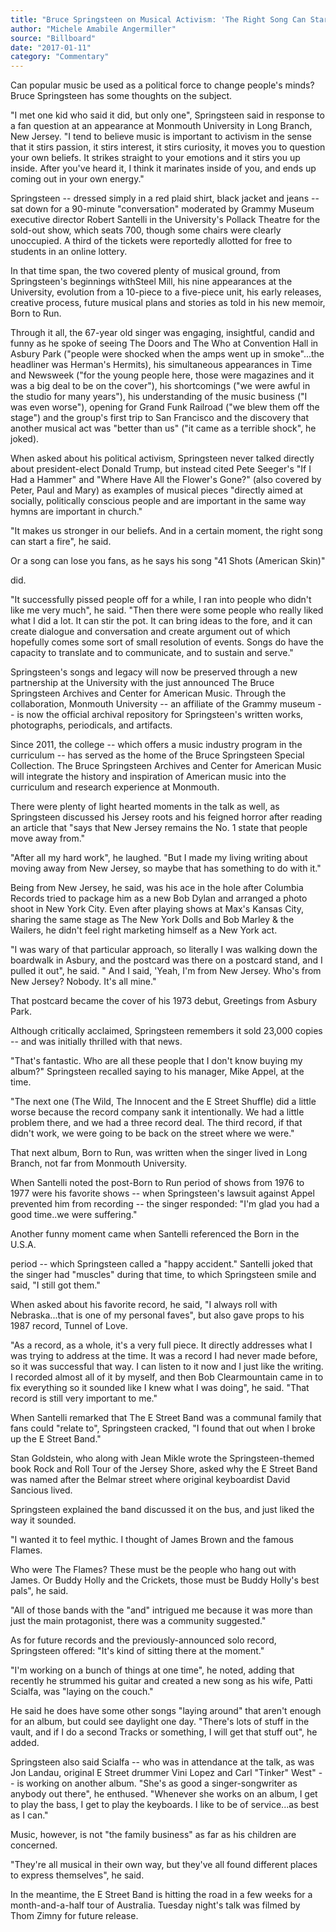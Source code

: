 ```yaml
---
title: "Bruce Springsteen on Musical Activism: 'The Right Song Can Start a Fire'"
author: "Michele Amabile Angermiller"
source: "Billboard"
date: "2017-01-11"
category: "Commentary"
---
```


Can popular music be used as a political force to change people's minds? Bruce Springsteen has some thoughts on the subject.

"I met one kid who said it did, but only one", Springsteen said in response to a fan question at an appearance at Monmouth University in Long Branch, New Jersey. "I tend to believe music is important to activism in the sense that it stirs passion, it stirs interest, it stirs curiosity, it moves you to question your own beliefs. It strikes straight to your emotions and it stirs you up inside. After you've heard it, I think it marinates inside of you, and ends up coming out in your own energy."

Springsteen -- dressed simply in a red plaid shirt, black jacket and jeans -- sat down for a 90-minute "conversation" moderated by Grammy Museum executive director Robert Santelli in the University's Pollack Theatre for the sold-out show, which seats 700, though some chairs were clearly unoccupied. A third of the tickets were reportedly allotted for free to students in an online lottery.

In that time span, the two covered plenty of musical ground, from Springsteen's beginnings withSteel Mill, his nine appearances at the University, evolution from a 10-piece to a five-piece unit, his early releases, creative process, future musical plans and stories as told in his new memoir, Born to Run.

Through it all, the 67-year old singer was engaging, insightful, candid and funny as he spoke of seeing The Doors and The Who at Convention Hall in Asbury Park ("people were shocked when the amps went up in smoke"...the headliner was Herman's Hermits), his simultaneous appearances in Time and Newsweek ("for the young people here, those were magazines and it was a big deal to be on the cover"), his shortcomings ("we were awful in the studio for many years"), his understanding of the music business ("I was even worse"), opening for Grand Funk Railroad ("we blew them off the stage") and the group's first trip to San Francisco and the discovery that another musical act was "better than us" ("it came as a terrible shock", he joked).

When asked about his political activism, Springsteen never talked directly about president-elect Donald Trump, but instead cited Pete Seeger's "If I Had a Hammer" and "Where Have All the Flower's Gone?" (also covered by Peter, Paul and Mary) as examples of musical pieces "directly aimed at socially, politically conscious people and are important in the same way hymns are important in church."

"It makes us stronger in our beliefs. And in a certain moment, the right song can start a fire", he said.

Or a song can lose you fans, as he says his song "41 Shots (American Skin)"

did.

"It successfully pissed people off for a while, I ran into people who didn't like me very much", he said. "Then there were some people who really liked what I did a lot. It can stir the pot. It can bring ideas to the fore, and it can create dialogue and conversation and create argument out of which hopefully comes some sort of small resolution of events. Songs do have the capacity to translate and to communicate, and to sustain and serve."

Springsteen's songs and legacy will now be preserved through a new partnership at the University with the just announced The Bruce Springsteen Archives and Center for American Music. Through the collaboration, Monmouth University -- an affiliate of the Grammy museum -- is now the official archival repository for Springsteen's written works, photographs, periodicals, and artifacts.

Since 2011, the college -- which offers a music industry program in the curriculum -- has served as the home of the Bruce Springsteen Special Collection. The Bruce Springsteen Archives and Center for American Music will integrate the history and inspiration of American music into the curriculum and research experience at Monmouth.

There were plenty of light hearted moments in the talk as well, as Springsteen discussed his Jersey roots and his feigned horror after reading an article that "says that New Jersey remains the No. 1 state that people move away from."

"After all my hard work", he laughed. "But I made my living writing about moving away from New Jersey, so maybe that has something to do with it."

Being from New Jersey, he said, was his ace in the hole after Columbia Records tried to package him as a new Bob Dylan and arranged a photo shoot in New York City. Even after playing shows at Max's Kansas City, sharing the same stage as The New York Dolls and Bob Marley & the Wailers, he didn't feel right marketing himself as a New York act.

"I was wary of that particular approach, so literally I was walking down the boardwalk in Asbury, and the postcard was there on a postcard stand, and I pulled it out", he said. " And I said, 'Yeah, I'm from New Jersey. Who's from New Jersey? Nobody. It's all mine."

That postcard became the cover of his 1973 debut, Greetings from Asbury Park.

Although critically acclaimed, Springsteen remembers it sold 23,000 copies -- and was initially thrilled with that news.

"That's fantastic. Who are all these people that I don't know buying my album?" Springsteen recalled saying to his manager, Mike Appel, at the time.

"The next one (The Wild, The Innocent and the E Street Shuffle) did a little worse because the record company sank it intentionally. We had a little problem there, and we had a three record deal. The third record, if that didn't work, we were going to be back on the street where we were."

That next album, Born to Run, was written when the singer lived in Long Branch, not far from Monmouth University.

When Santelli noted the post-Born to Run period of shows from 1976 to 1977 were his favorite shows -- when Springsteen's lawsuit against Appel prevented him from recording -- the singer responded: "I'm glad you had a good time..we were suffering."

Another funny moment came when Santelli referenced the Born in the U.S.A.

period -- which Springsteen called a "happy accident." Santelli joked that the singer had "muscles" during that time, to which Springsteen smile and said, "I still got them."

When asked about his favorite record, he said, "I always roll with Nebraska...that is one of my personal faves", but also gave props to his 1987 record, Tunnel of Love.

"As a record, as a whole, it's a very full piece. It directly addresses what I was trying to address at the time. It was a record I had never made before, so it was successful that way. I can listen to it now and I just like the writing. I recorded almost all of it by myself, and then Bob Clearmountain came in to fix everything so it sounded like I knew what I was doing", he said. "That record is still very important to me."

When Santelli remarked that The E Street Band was a communal family that fans could "relate to", Springsteen cracked, "I found that out when I broke up the E Street Band."

Stan Goldstein, who along with Jean Mikle wrote the Springsteen-themed book Rock and Roll Tour of the Jersey Shore, asked why the E Street Band was named after the Belmar street where original keyboardist David Sancious lived.

Springsteen explained the band discussed it on the bus, and just liked the way it sounded.

"I wanted it to feel mythic. I thought of James Brown and the famous Flames.

Who were The Flames? These must be the people who hang out with James. Or Buddy Holly and the Crickets, those must be Buddy Holly's best pals", he said.

"All of those bands with the "and" intrigued me because it was more than just the main protagonist, there was a community suggested."

As for future records and the previously-announced solo record, Springsteen offered: "It's kind of sitting there at the moment."

"I'm working on a bunch of things at one time", he noted, adding that recently he strummed his guitar and created a new song as his wife, Patti Scialfa, was "laying on the couch."

He said he does have some other songs "laying around" that aren't enough for an album, but could see daylight one day. "There's lots of stuff in the vault, and if I do a second Tracks or something, I will get that stuff out", he added.

Springsteen also said Scialfa -- who was in attendance at the talk, as was Jon Landau, original E Street drummer Vini Lopez and Carl "Tinker" West" -- is working on another album. "She's as good a singer-songwriter as anybody out there", he enthused. "Whenever she works on an album, I get to play the bass, I get to play the keyboards. I like to be of service...as best as I can."

Music, however, is not "the family business" as far as his children are concerned.

"They're all musical in their own way, but they've all found different places to express themselves", he said.

In the meantime, the E Street Band is hitting the road in a few weeks for a month-and-a-half tour of Australia. Tuesday night's talk was filmed by Thom Zimny for future release.
